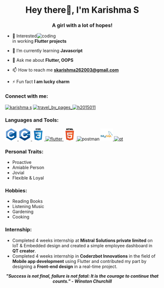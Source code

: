 <h1 align="center">Hey there👋, I'm Karishma S</h1>
<h3 align="center">A girl with a lot of hopes!</h3>

<img align="right" alt="coding" width="400" src="https://user-images.githubusercontent.com/59734313/157189039-c09b3e38-9f42-42c0-ab54-14f1574190a7.gif"> 

- 🔭 Interested in working **Flutter projects**

- 🌱 I’m currently learning **Javascript**

- 💬 Ask me about **Flutter, OOPS**

- 📫 How to reach me **skarishma262003@gmail.com**

- ⚡ Fun fact **I am lucky charm**

<h3 align="left">Connect with me:</h3>
<p align="left">
<a href="https://linkedin.com/in/karishma s" target="blank"><img align="center" src="https://raw.githubusercontent.com/rahuldkjain/github-profile-readme-generator/master/src/images/icons/Social/linked-in-alt.svg" alt="karishma s" height="30" width="40" /></a>
<a href="https://instagram.com/travel_by_pages_" target="blank"><img align="center" src="https://raw.githubusercontent.com/rahuldkjain/github-profile-readme-generator/master/src/images/icons/Social/instagram.svg" alt="travel_by_pages_" height="30" width="40" /></a><a href="https://www.hackerrank.com/h2015011" target="blank"><img align="center" src="https://raw.githubusercontent.com/rahuldkjain/github-profile-readme-generator/master/src/images/icons/Social/hackerrank.svg" alt="h2015011" height="30" width="40" /></a>
</p>

<h3 align="left">Languages and Tools:</h3>
<p align="left"> <a href="https://www.cprogramming.com/" target="_blank" rel="noreferrer"> <img src="https://raw.githubusercontent.com/devicons/devicon/master/icons/c/c-original.svg" alt="c" width="40" height="40"/> </a> <a href="https://www.w3schools.com/cpp/" target="_blank" rel="noreferrer"> <img src="https://raw.githubusercontent.com/devicons/devicon/master/icons/cplusplus/cplusplus-original.svg" alt="cplusplus" width="40" height="40"/> </a> <a href="https://www.w3schools.com/css/" target="_blank" rel="noreferrer"> <img src="https://raw.githubusercontent.com/devicons/devicon/master/icons/css3/css3-original-wordmark.svg" alt="css3" width="40" height="40"/> </a> <a href="https://flutter.dev" target="_blank" rel="noreferrer"> <img src="https://www.vectorlogo.zone/logos/flutterio/flutterio-icon.svg" alt="flutter" width="40" height="40"/> </a> <a href="https://www.w3.org/html/" target="_blank" rel="noreferrer"> <img src="https://raw.githubusercontent.com/devicons/devicon/master/icons/html5/html5-original-wordmark.svg" alt="html5" width="40" height="40"/> </a><img src="https://www.vectorlogo.zone/logos/getpostman/getpostman-icon.svg" alt="postman" width="40" height="40"/> </a> <a href="https://www.python.org" target="_blank" rel="noreferrer"> <a href="https://www.mysql.com/" target="_blank" rel="noreferrer"> <img src="https://raw.githubusercontent.com/devicons/devicon/master/icons/mysql/mysql-original-wordmark.svg" alt="mysql" width="40" height="40"/> </a> <a href="https://www.qt.io/" target="_blank" rel="noreferrer"> <img src="https://upload.wikimedia.org/wikipedia/commons/0/0b/Qt_logo_2016.svg" alt="qt" width="40" height="40"/> </a> </p>

<h3 align="left">Personal Traits:</h3>
<ul>
  <li>Proactive</li>
  <li>Amiable Person</li>
  <li>Jovial</li>
  <li>Flexible & Loyal</li>
</ul>

<h3 align="left">Hobbies:</h3>
<ul>
  <li>Reading Books</li>
  <li>Listening Music</li>
  <li>Gardening</li>
  <li>Cooking</li>
</ul>

<h3 align="left">Internship:</h3>
<ul>
  <li>
    Completed 4 weeks internship at <b>Mistral Solutions private limited</b> on IoT & Embedded design and created a 
    simple employee dashboard in <b>QT creator</b>.
  </li>
  <li>
    Completed 4 weeks internship in <b>Coderzbot Innovations</b> in the field of <b>Mobile app development</b> using 
    Flutter and contributed my part by designing a <b>Front-end design</b> in a real-time
    project.
  </li>
  <!-- Add more internships or experiences here -->
</ul>

<p align="center"><b><em>"Success is not final, failure is not fatal: It is the courage to continue that counts." - Winston Churchill</em></b></p>
